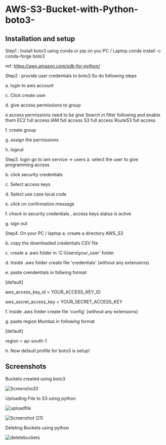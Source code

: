 # AWS-S3-Bucket-with-Python-boto3-
## Installation and setup

Step1 : Install boto3 using conda or pip on you PC / Laptop
conda install -c conda-forge boto3

ref: https://aws.amazon.com/sdk-for-python/

Step2 : provide user credentials to boto3
So do following steps

a. login to aws account

c. Click create user

d. give access permissions to group

e access permissions need to be give Search in filter following and enable them EC2 full access IAM full access S3 full access Route53 full access

f. create group

g. assign the permissions

h. logout

Step3. login go to iam service -> users
a. select the user to give programming access

b. click security credentials

c. Select access keys

d. Select use case local code

e. click on confirmation message

f. check in security credentials , access keys status is active

g. sign out

Step4. On your PC / laptop
a. create a directory AWS_S3

b. copy the downloaded credentials CSV file

c. create a .aws folder in 'C:\Users\your_user\' folder

d. Inside .aws folder create file 'credentials' (without any extensions)

e. paste crendentials in follwing format

[default]

aws_access_key_id = YOUR_ACCESS_KEY_ID

aws_secret_access_key = YOUR_SECRET_ACCESS_KEY

f. Inside .aws folder create file 'config' (without any extensions)

g. paste region Mumbai in following format

[default]

region = ap-south-1

h. Now default profile for boto3 is setup!

## Screenshots

Buckets created using boto3

![Screensho20](https://github.com/harshnipane/AWS-S3-Bucket-with-Python-boto3-/assets/85990319/511dc4e4-d18a-4452-95de-607d81e8d0f1)


Uploading File to S3 using python

![uploadfile](https://github.com/harshnipane/AWS-S3-Bucket-with-Python-boto3-/assets/85990319/4e523594-1b09-413a-a77b-7416655ebab1)


![Screenshot (21)](https://github.com/harshnipane/AWS-S3-Bucket-with-Python-boto3-/assets/85990319/ca6727d5-7efd-4327-8e2a-e24a1fea1eb3)

Deleting Buckets using python

![deletebuckets](https://github.com/harshnipane/AWS-S3-Bucket-with-Python-boto3-/assets/85990319/2cbaca08-0d81-410a-8896-0924b854a7db)
